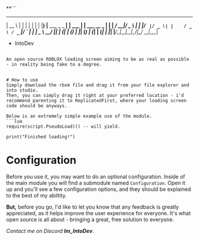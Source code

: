 **```
  _____                    _       _                     _ 
 |  __ \                  | |     | |                   | |
 | |__) |__  ___ _   _  __| | ___ | |     ___   __ _  __| |
 |  ___/ __|/ _ \ | | |/ _` |/ _ \| |    / _ \ / _` |/ _` |
 | |   \__ \  __/ |_| | (_| | (_) | |___| (_) | (_| | (_| |
 |_|   |___/\___|\__,_|\__,_|\___/|______\___/ \__,_|\__,_|
 - IntoDev
```**

An open source ROBLOX loading screen aiming to be as real as possible - in reality being fake to a degree.


# How to use
Simply download the rbxm file and drag it from your file explorer and into studio.
Then, you can simply drag it right at your preferred location - i'd recommend parenting it to ReplicatedFirst, where your loading screen code should be anyways.

Below is an extremely simple example use of the module.
```lua
require(script.PseudoLoad)() -- will yield.

print("Finished loading!")
```

# Configuration
Before you use it, you may want to do an optional configuration.
Inside of the main module you will find a submodule named `Configuration`.
Open it up and you'll see a few configuration options, and they should be explained to the best of my abiltity.




**But,**
before you go, I'd like to let you know that any feedback is greatly appreciated,
as it helps improve the user experience for everyone. It's what open source is all about - bringing a great, free solution to everyone.

*Contact me on Discord* ***Im_IntoDev***.
